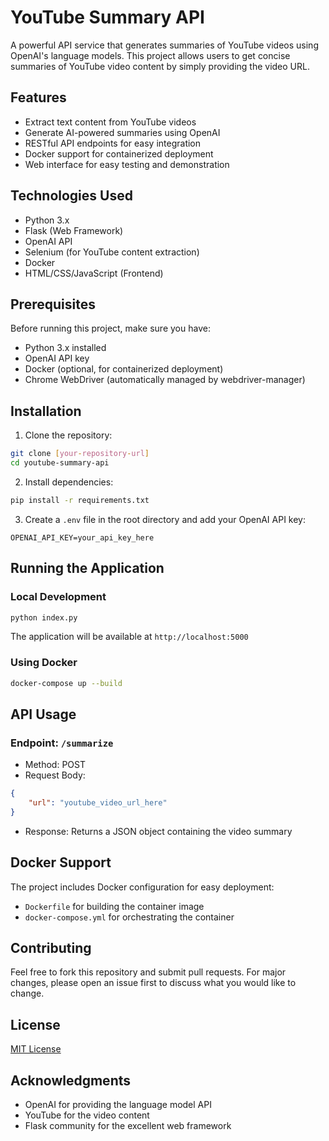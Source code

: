 # YouTube Summary API

A powerful API service that generates summaries of YouTube videos using OpenAI's language models. This project allows users to get concise summaries of YouTube video content by simply providing the video URL.

## Features

- Extract text content from YouTube videos
- Generate AI-powered summaries using OpenAI
- RESTful API endpoints for easy integration
- Docker support for containerized deployment
- Web interface for easy testing and demonstration

## Technologies Used

- Python 3.x
- Flask (Web Framework)
- OpenAI API
- Selenium (for YouTube content extraction)
- Docker
- HTML/CSS/JavaScript (Frontend)

## Prerequisites

Before running this project, make sure you have:

- Python 3.x installed
- OpenAI API key
- Docker (optional, for containerized deployment)
- Chrome WebDriver (automatically managed by webdriver-manager)

## Installation

1. Clone the repository:
```bash
git clone [your-repository-url]
cd youtube-summary-api
```

2. Install dependencies:
```bash
pip install -r requirements.txt
```

3. Create a `.env` file in the root directory and add your OpenAI API key:
```
OPENAI_API_KEY=your_api_key_here
```

## Running the Application

### Local Development
```bash
python index.py
```
The application will be available at `http://localhost:5000`

### Using Docker
```bash
docker-compose up --build
```

## API Usage

### Endpoint: `/summarize`
- Method: POST
- Request Body:
```json
{
    "url": "youtube_video_url_here"
}
```
- Response: Returns a JSON object containing the video summary

## Docker Support

The project includes Docker configuration for easy deployment:
- `Dockerfile` for building the container image
- `docker-compose.yml` for orchestrating the container

## Contributing

Feel free to fork this repository and submit pull requests. For major changes, please open an issue first to discuss what you would like to change.

## License

[MIT License](LICENSE)

## Acknowledgments

- OpenAI for providing the language model API
- YouTube for the video content
- Flask community for the excellent web framework
